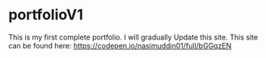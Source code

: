 # portfolioV1
This is my first complete portfolio.
I will gradually Update this site.
This site can be found here: https://codepen.io/nasimuddin01/full/bGGqzEN
